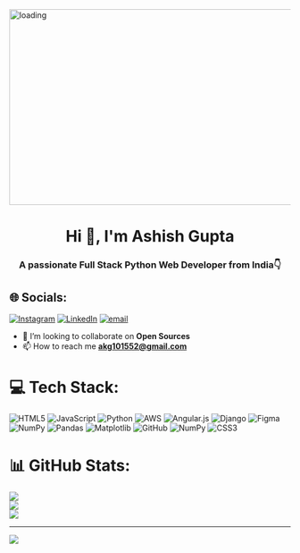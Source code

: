 <img src="text-3249.gif" alt="loading" style="width: 1000px; height: 350px;">
<h1 align="center">Hi 👋, I'm Ashish Gupta</h1>
<h3 align="center">A passionate Full Stack Python Web Developer from India👇</h3>


## 🌐 Socials:
[![Instagram](https://img.shields.io/badge/Instagram-%23E4405F.svg?logo=Instagram&logoColor=white)](https://instagram.com/Innocent_ashish9630) [![LinkedIn](https://img.shields.io/badge/LinkedIn-%230077B5.svg?logo=linkedin&logoColor=white)](https://linkedin.com/in/linkedin.com/in/a-k-gupta-21a601307) [![email](https://img.shields.io/badge/Email-D14836?logo=gmail&logoColor=white)](mailto:akg101552@gmail.com) 
- 👯 I’m looking to collaborate on **Open Sources**
- 📫 How to reach me **akg101552@gmail.com**
# 💻 Tech Stack:
![HTML5](https://img.shields.io/badge/html5-%23E34F26.svg?style=plastic&logo=html5&logoColor=white) ![JavaScript](https://img.shields.io/badge/javascript-%23323330.svg?style=plastic&logo=javascript&logoColor=%23F7DF1E) ![Python](https://img.shields.io/badge/python-3670A0?style=plastic&logo=python&logoColor=ffdd54) ![AWS](https://img.shields.io/badge/AWS-%23FF9900.svg?style=plastic&logo=amazon-aws&logoColor=white) ![Angular.js](https://img.shields.io/badge/angular.js-%23E23237.svg?style=plastic&logo=angularjs&logoColor=white) ![Django](https://img.shields.io/badge/django-%23092E20.svg?style=plastic&logo=django&logoColor=white) ![Figma](https://img.shields.io/badge/figma-%23F24E1E.svg?style=plastic&logo=figma&logoColor=white) ![NumPy](https://img.shields.io/badge/numpy-%23013243.svg?style=plastic&logo=numpy&logoColor=white) ![Pandas](https://img.shields.io/badge/pandas-%23150458.svg?style=plastic&logo=pandas&logoColor=white) ![Matplotlib](https://img.shields.io/badge/Matplotlib-%23ffffff.svg?style=plastic&logo=Matplotlib&logoColor=black) ![GitHub](https://img.shields.io/badge/github-%23121011.svg?style=plastic&logo=github&logoColor=white) ![NumPy](https://img.shields.io/badge/numpy-%23013243.svg?style=plastic&logo=numpy&logoColor=white) ![CSS3](https://img.shields.io/badge/css3-%231572B6.svg?style=plastic&logo=css3&logoColor=white)
# 📊 GitHub Stats:
![](https://github-readme-stats.vercel.app/api?username=ashish9630&theme=github_dark&hide_border=false&include_all_commits=true&count_private=true)<br/>
![](https://nirzak-streak-stats.vercel.app/?user=ashish9630&theme=github_dark&hide_border=false)<br/>
![](https://github-readme-stats.vercel.app/api/top-langs/?username=ashish9630&theme=github_dark&hide_border=false&include_all_commits=true&count_private=true&layout=compact)

---
[![](https://visitcount.itsvg.in/api?id=ashish9630&icon=0&color=0)](https://visitcount.itsvg.in)

<!-- Proudly created with GPRM ( https://gprm.itsvg.in ) -->
